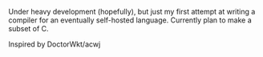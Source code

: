 Under heavy development (hopefully), but just my first attempt at writing a compiler for an eventually self-hosted language. Currently plan to make a subset of C.

Inspired by DoctorWkt/acwj
